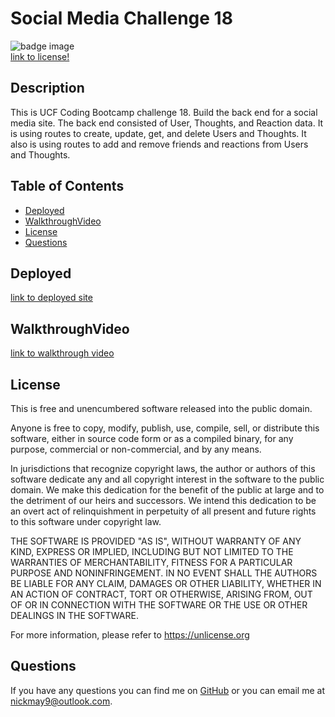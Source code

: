 # Social Media Challenge 18  
![badge image](https://img.shields.io/badge/license-unlicense-blue)  
[link to license!](https://unlicense.org/) 

## Description
This is UCF Coding Bootcamp challenge 18. Build the back end for a social media site. The back end consisted of User, Thoughts, and Reaction data. It is using routes to create, update, get, and delete Users and Thoughts. It also is using routes to add and remove friends and reactions from Users and Thoughts.

## Table of Contents
* [Deployed](#deployed)
* [WalkthroughVideo](#walkthroughvideo)
* [License](#license)
* [Questions](#questions)

## Deployed
[link to deployed site](https://github.com/nickmay9/socialmedia_Challenge18)

## WalkthroughVideo
[link to walkthrough video](https://drive.google.com/file/d/1TcsIymlMX3UW9i9UcsKSwz7V6Vv6v0aY/view)

## License 
This is free and unencumbered software released into the public domain.

Anyone is free to copy, modify, publish, use, compile, sell, or
distribute this software, either in source code form or as a compiled
binary, for any purpose, commercial or non-commercial, and by any
means.

In jurisdictions that recognize copyright laws, the author or authors
of this software dedicate any and all copyright interest in the
software to the public domain. We make this dedication for the benefit
of the public at large and to the detriment of our heirs and
successors. We intend this dedication to be an overt act of
relinquishment in perpetuity of all present and future rights to this
software under copyright law.

THE SOFTWARE IS PROVIDED "AS IS", WITHOUT WARRANTY OF ANY KIND,
EXPRESS OR IMPLIED, INCLUDING BUT NOT LIMITED TO THE WARRANTIES OF
MERCHANTABILITY, FITNESS FOR A PARTICULAR PURPOSE AND NONINFRINGEMENT.
IN NO EVENT SHALL THE AUTHORS BE LIABLE FOR ANY CLAIM, DAMAGES OR
OTHER LIABILITY, WHETHER IN AN ACTION OF CONTRACT, TORT OR OTHERWISE,
ARISING FROM, OUT OF OR IN CONNECTION WITH THE SOFTWARE OR THE USE OR
OTHER DEALINGS IN THE SOFTWARE.

For more information, please refer to <https://unlicense.org>

## Questions
If you have any questions you can find me on [GitHub](https://github.com/nickmay9) or you can email me at nickmay9@outlook.com.
